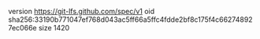 version https://git-lfs.github.com/spec/v1
oid sha256:33190b771047ef768d043ac5ff66a5ffc4fdde2bf8c175f4c662748927ec066e
size 1420
